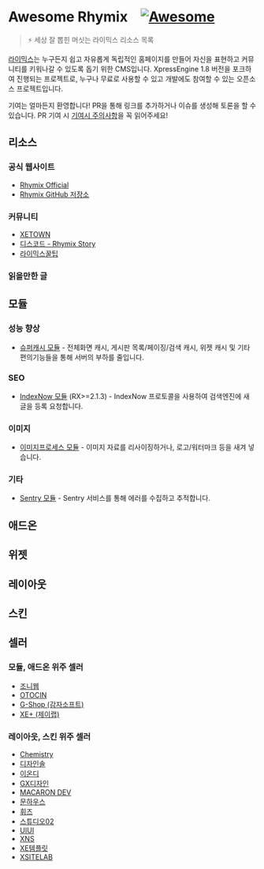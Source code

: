 # Awesome Rhymix &nbsp;&nbsp; [![Awesome](https://awesome.re/badge.svg)](https://awesome.re)

> ⚡ 세상 잘 뽑힌 머싯는 라이믹스 리소스 목록

[라이믹스](https://github.com/rhymix/rhymix)는 누구든지 쉽고 자유롭게 독립적인 홈페이지를 만들어 자신을 표현하고 커뮤니티를 키워나갈 수 있도록 돕기 위한 CMS입니다.
XpressEngine 1.8 버전을 포크하여 진행되는 프로젝트로, 누구나 무료로 사용할 수 있고 개발에도 참여할 수 있는 오픈소스 프로젝트입니다.

기여는 얼마든지 환영합니다! PR을 통해 링크를 추가하거나 이슈를 생성해 토론을 할 수 있습니다. PR 기여 시 [기여시 주의사항](CONTRIBUTING.md)을 꼭 읽어주세요!

## 리소스

### 공식 웹사이트
* [Rhymix Official](https://rhymix.org/)
* [Rhymix GitHub 저장소](https://github.com/rhymix/rhymix)

### 커뮤니티
* [XETOWN](https://xetown.com/)
* [디스코드 - Rhymix Story](https://discord.gg/jTp5G3Txaa)
* [라이믹스꿀팁](https://rxtip.kr/)

### 읽을만한 글

## 모듈

### 성능 향상
* [슈퍼캐시 모듈](https://github.com/poesis/xe-supercache) - 전체화면 캐시, 게시판 목록/페이징/검색 캐시, 위젯 캐시 및 기타 편의기능들을 통해 서버의 부하를 줄입니다.

### SEO
* [IndexNow 모듈](https://github.com/poesis/rhymix-indexnow) (RX>=2.1.3) - IndexNow 프로토콜을 사용하여 검색엔진에 새 글을 등록 요청합니다.

### 이미지
* [이미지프로세스 모듈](https://xetown.com/download/1773944) - 이미지 자료를 리사이징하거나, 로고/워터마크 등을 새겨 넣습니다.

### 기타
* [Sentry 모듈](https://github.com/rx-apps/sentry) - Sentry 서비스를 통해 에러를 수집하고 추적합니다.

## 애드온

## 위젯

## 레이아웃

## 스킨

## 셀러

### 모듈, 애드온 위주 셀러
* [조니웹](https://bjrambo.com/)
* [OTOCIN](https://otocin.dev/)
* [G-Shop (감자소프트)](https://potatosoft.kr/)
* [XE+ (제이랩)](https://xeplus.io/)

### 레이아웃, 스킨 위주 셀러
* [Chemistry](http://chemi.kr/market)
* [디자인솔](https://www.designersol.co.kr/)
* [이온디](https://eond.com/xemarket)
* [GX디자인](https://gxeshop.ivyro.net/)
* [MACARON DEV](https://macarondev.ixthus.kr/)
* [문하우스](https://moonhouse.co.kr/buy)
* [휘즈](https://phiz.kr/)
* [스튜디오02](https://studio02.co.kr/)
* [UIUI](https://uiui.io/)
* [XNS](https://xenara.zaggu.net/product)
* [XE템플릿](https://xetemplate.com/)
* [XSITELAB](http://xsitelab.com/)
